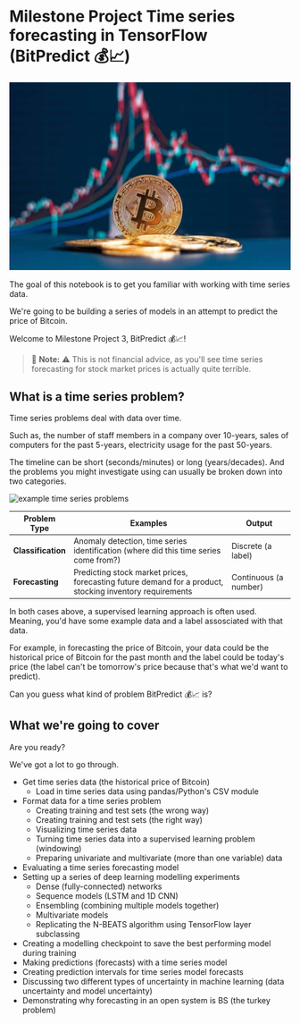 # Milestone Project Time series forecasting in TensorFlow (BitPredict 💰📈)

![logo](bitcoin.jpg)

The goal of this notebook is to get you familiar with working with time series data.

We're going to be building a series of models in an attempt to predict the price of Bitcoin. 

Welcome to Milestone Project 3, BitPredict 💰📈!

> 🔑 **Note:** ⚠️ This is not financial advice, as you'll see time series forecasting for stock market prices is actually quite terrible.

## What is a time series problem?

Time series problems deal with data over time.

Such as, the number of staff members in a company over 10-years, sales of computers for the past 5-years, electricity usage for the past 50-years.

The timeline can be short (seconds/minutes) or long (years/decades). And the problems you might investigate using can usually be broken down into two categories.

![example time series problems](https://raw.githubusercontent.com/mrdbourke/tensorflow-deep-learning/main/images/10-example-time-series-problems.png)

| Problem Type | Examples | Output |
| ----- | ----- | ----- |
| **Classification** | Anomaly detection, time series identification (where did this time series come from?) | Discrete (a label) |
| **Forecasting** | Predicting stock market prices, forecasting future demand for a product, stocking inventory requirements | Continuous (a number) |

In both cases above, a supervised learning approach is often used. Meaning, you'd have some example data and a label assosciated with that data.

For example, in forecasting the price of Bitcoin, your data could be the historical price of Bitcoin for the past month and the label could be today's price (the label can't be tomorrow's price because that's what we'd want to predict).

Can you guess what kind of problem BitPredict 💰📈 is?

## What we're going to cover

Are you ready?

We've got a lot to go through. 

* Get time series data (the historical price of Bitcoin)
  * Load in time series data using pandas/Python's CSV module
* Format data for a time series problem
  * Creating training and test sets (the wrong way)
  * Creating training and test sets (the right way)
  * Visualizing time series data
  * Turning time series data into a supervised learning problem (windowing)
  * Preparing univariate and multivariate (more than one variable) data
* Evaluating a time series forecasting model
* Setting up a series of deep learning modelling experiments
  * Dense (fully-connected) networks
  * Sequence models (LSTM and 1D CNN)
  * Ensembling (combining multiple models together)
  * Multivariate models
  * Replicating the N-BEATS algorithm using TensorFlow layer subclassing
* Creating a modelling checkpoint to save the best performing model during training
* Making predictions (forecasts) with a time series model
* Creating prediction intervals for time series model forecasts
* Discussing two different types of uncertainty in machine learning (data uncertainty and model uncertainty)
* Demonstrating why forecasting in an open system is BS (the turkey problem) 
